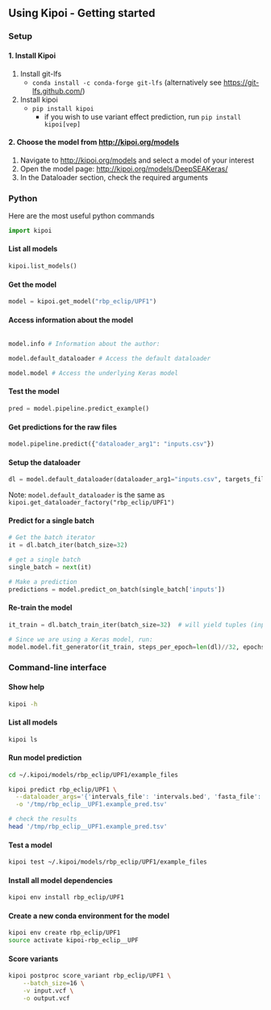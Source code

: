 ## Using Kipoi - Getting started

### Setup

#### 1. Install Kipoi

1. Install git-lfs
    - `conda install -c conda-forge git-lfs` (alternatively see <https://git-lfs.github.com/>)
2. Install kipoi
    - `pip install kipoi`
	  - if you wish to use variant effect prediction, run `pip install kipoi[vep]`

#### 2. Choose the model from <http://kipoi.org/models>

1. Navigate to <http://kipoi.org/models> and select a model of your interest
2. Open the model page: <http://kipoi.org/models/DeepSEAKeras/>
3. In the Dataloader section, check the required arguments

### Python

Here are the most useful python commands

```python
import kipoi
```

#### List all models

```python
kipoi.list_models()
```

#### Get the model

```python
model = kipoi.get_model("rbp_eclip/UPF1")
```

#### Access information about the model

```python

model.info # Information about the author:

model.default_dataloader # Access the default dataloader

model.model # Access the underlying Keras model
```

#### Test the model

```python
pred = model.pipeline.predict_example()
```

#### Get predictions for the raw files

```python
model.pipeline.predict({"dataloader_arg1": "inputs.csv"})
```

#### Setup the dataloader

```python
dl = model.default_dataloader(dataloader_arg1="inputs.csv", targets_file="targets.csv")
```

Note: `model.default_dataloader` is the same as `kipoi.get_dataloader_factory("rbp_eclip/UPF1")`

#### Predict for a single batch

```python
# Get the batch iterator
it = dl.batch_iter(batch_size=32)

# get a single batch
single_batch = next(it)

# Make a prediction
predictions = model.predict_on_batch(single_batch['inputs'])
```

#### Re-train the model

```python
it_train = dl.batch_train_iter(batch_size=32)  # will yield tuples (inputs, targets) indefinitely

# Since we are using a Keras model, run:
model.model.fit_generator(it_train, steps_per_epoch=len(dl)//32, epochs=10)
```

### Command-line interface

#### Show help

```bash
kipoi -h
```

#### List all models

```bash
kipoi ls
```

#### Run model prediction

```bash
cd ~/.kipoi/models/rbp_eclip/UPF1/example_files

kipoi predict rbp_eclip/UPF1 \
  --dataloader_args='{'intervals_file': 'intervals.bed', 'fasta_file': 'hg38_chr22.fa', 'gtf_file': 'gencode.v24.annotation_chr22.gtf'}' \
  -o '/tmp/rbp_eclip__UPF1.example_pred.tsv'

# check the results
head '/tmp/rbp_eclip__UPF1.example_pred.tsv'
```

#### Test a model

```bash
kipoi test ~/.kipoi/models/rbp_eclip/UPF1/example_files
```

#### Install all model dependencies

```bash
kipoi env install rbp_eclip/UPF1
```

#### Create a new conda environment for the model

```bash
kipoi env create rbp_eclip/UPF1
source activate kipoi-rbp_eclip__UPF
```

#### Score variants

```bash
kipoi postproc score_variant rbp_eclip/UPF1 \
	--batch_size=16 \
	-v input.vcf \
	-o output.vcf
```
